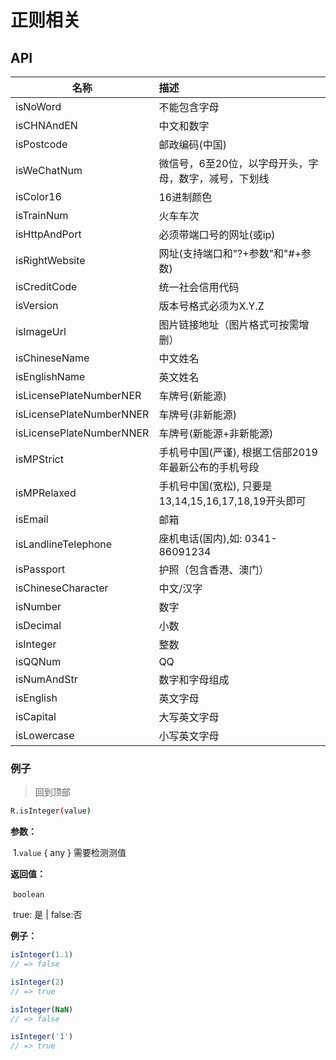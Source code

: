 # 正则相关

## API



| 名称                     | 描述                                                      |
| ------------------------ | :-------------------------------------------------------- |
| isNoWord                 | 不能包含字母                                          |
| isCHNAndEN               | 中文和数字                                            |
| isPostcode               | 邮政编码(中国)                                        |
| isWeChatNum              | 微信号，6至20位，以字母开头，字母，数字，减号，下划线 |
| isColor16                | 16进制颜色                                            |
| isTrainNum               | 火车车次                                              |
| isHttpAndPort            | 必须带端口号的网址(或ip)                              |
| isRightWebsite           | 网址(支持端口和"?+参数"和"#+参数)                     |
| isCreditCode             | 统一社会信用代码                                      |
| isVersion                | 版本号格式必须为X.Y.Z                                     |
| isImageUrl               | 图片链接地址（图片格式可按需增删）                        |
| isChineseName            | 中文姓名                                                  |
| isEnglishName            | 英文姓名                                                  |
| isLicensePlateNumberNER  | 车牌号(新能源)                                            |
| isLicensePlateNumberNNER | 车牌号(非新能源)                                          |
| isLicensePlateNumberNNER | 车牌号(新能源+非新能源)                                   |
| isMPStrict               | 手机号中国(严谨), 根据工信部2019年最新公布的手机号段  |
| isMPRelaxed              | 手机号中国(宽松), 只要是13,14,15,16,17,18,19开头即可  |
| isEmail                  | 邮箱                                                      |
| isLandlineTelephone      | 座机电话(国内),如: 0341-86091234                      |
| isPassport               | 护照（包含香港、澳门）                                    |
| isChineseCharacter       | 中文/汉字                                                 |
| isNumber                 | 数字                                                      |
| isDecimal                | 小数                                                      |
| isInteger                | 整数                                                      |
| isQQNum                  | QQ                                                        |
| isNumAndStr              | 数字和字母组成                                            |
| isEnglish                | 英文字母                                                  |
| isCapital                | 大写英文字母                                          |
| isLowercase              | 小写英文字母                                          |

### 例子

> 回到顶部

```bash
R.isInteger(value)
```

**参数：**

​	1.`value` { any } 需要检测测值

**返回值：**

​	`boolean`

​	true: 是 | false:否

 **例子：**

```javascript
isInteger(1.1)
// => false

isInteger(2)
// => true

isInteger(NaN)
// => false

isInteger('1')
// => true
```
